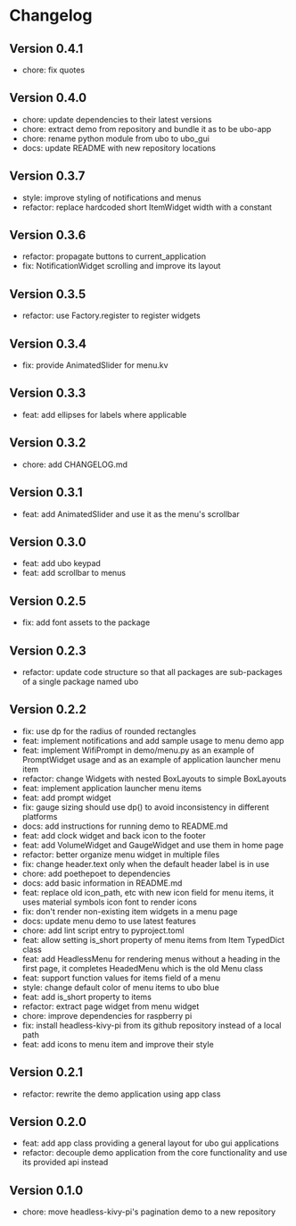 # Changelog

## Version 0.4.1

- chore: fix quotes

## Version 0.4.0

- chore: update dependencies to their latest versions
- chore: extract demo from repository and bundle it as to be ubo-app
- chore: rename python module from ubo to ubo_gui
- docs: update README with new repository locations

## Version 0.3.7

- style: improve styling of notifications and menus
- refactor: replace hardcoded short ItemWidget width with a constant

## Version 0.3.6

- refactor: propagate buttons to current_application
- fix: NotificationWidget scrolling and improve its layout

## Version 0.3.5

- refactor: use Factory.register to register widgets

## Version 0.3.4

- fix: provide AnimatedSlider for menu.kv

## Version 0.3.3

- feat: add ellipses for labels where applicable

## Version 0.3.2

- chore: add CHANGELOG.md

## Version 0.3.1

- feat: add AnimatedSlider and use it as the menu's scrollbar

## Version 0.3.0

- feat: add ubo keypad
- feat: add scrollbar to menus

## Version 0.2.5

- fix: add font assets to the package

## Version 0.2.3

- refactor: update code structure so that all packages are sub-packages of a single package named ubo

## Version 0.2.2

- fix: use dp for the radius of rounded rectangles
- feat: implement notifications and add sample usage to menu demo app
- feat: implement WifiPrompt in demo/menu.py as an example of PromptWidget usage and as an example of application launcher menu item
- refactor: change Widgets with nested BoxLayouts to simple BoxLayouts
- feat: implement application launcher menu items
- feat: add prompt widget
- fix: gauge sizing should use dp() to avoid inconsistency in different platforms
- docs: add instructions for running demo to README.md
- feat: add clock widget and back icon to the footer
- feat: add VolumeWidget and GaugeWidget and use them in home page
- refactor: better organize menu widget in multiple files
- fix: change header.text only when the default header label is in use
- chore: add poethepoet to dependencies
- docs: add basic information in README.md
- feat: replace old icon_path, etc with new icon field for menu items, it uses material symbols icon font to render icons
- fix: don't render non-existing item widgets in a menu page
- docs: update menu demo to use latest features
- chore: add lint script entry to pyproject.toml
- feat: allow setting is_short property of menu items from Item TypedDict class
- feat: add HeadlessMenu for rendering menus without a heading in the first page, it completes HeadedMenu which is the old Menu class
- feat: support function values for items field of a menu
- style: change default color of menu items to ubo blue
- feat: add is_short property to items
- refactor: extract page widget from menu widget
- chore: improve dependencies for raspberry pi
- fix: install headless-kivy-pi from its github repository instead of a local path
- feat: add icons to menu item and improve their style

## Version 0.2.1

- refactor: rewrite the demo application using app class

## Version 0.2.0

- feat: add app class providing a general layout for ubo gui applications
- refactor: decouple demo application from the core functionality and use its provided api instead

## Version 0.1.0

- chore: move headless-kivy-pi's pagination demo to a new repository
